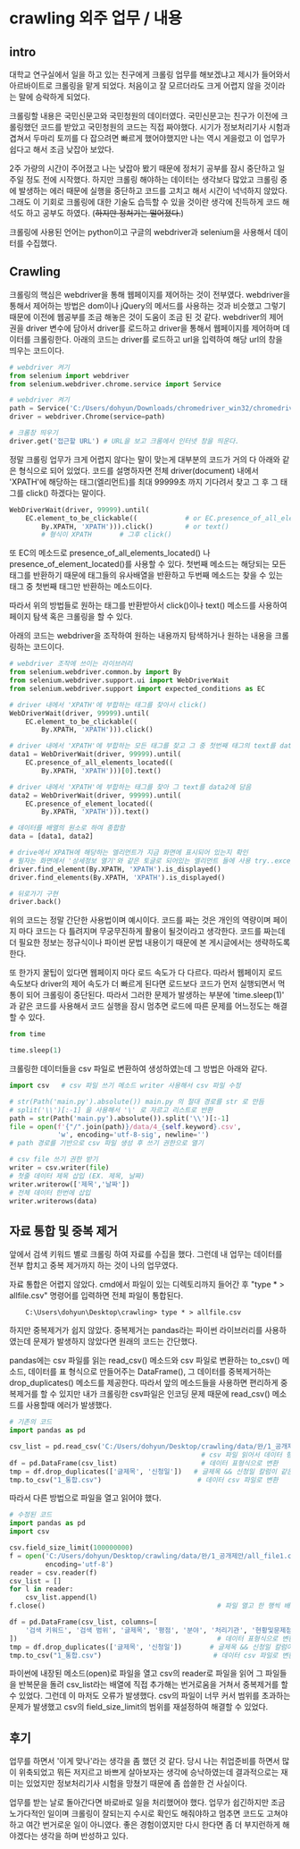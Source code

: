 # crawling 외주 업무 / 내용

intro
--------

대학교 연구실에서 일을 하고 있는 친구에게 크롤링 업무를 해보겠냐고 제시가 들어와서 아르바이트로 크롤링을 맡게 되었다. 처음이고 잘 모르더라도 크게 어렵지 않을 것이라는 말에 승락하게 되었다.

크롤링할 내용은 국민신문고와 국민청원의 데이터였다. 국민신문고는 친구가 이전에 크롤링했던 코드를 받았고 국민청원의 코드는 직접 짜야했다. 시기가 정보처리기사 시험과 겹쳐서 두마리 토끼를 다 잡으려면 빠르게 했어야했지만 나는 역시 게을렀고 이 업무가 쉽다고 해서 조금 낮잡아 보았다.

2주 가량의 시간이 주어졌고 나는 낮잡아 봤기 때문에 정처기 공부를 잠시 중단하고 일주일 정도 전에 시작했다. 하지만 크롤링 해야하는 데이터는 생각보다 많았고 크롤링 중에 발생하는 에러 때문에 실행을 중단하고 코드를 고치고 해서 시간이 넉넉하지 않았다. 그래도 이 기회로 크롤링에 대한 기술도 습득할 수 있을 것이란 생각에 진득하게 코드 해석도 하고 공부도 하였다. (~~하지만 정처기는 떨어졌다.~~)

크롤링에 사용된 언어는 python이고 구글의 webdriver과 selenium을 사용해서 데이터를 수집했다.

Crawling
-------

크롤링의 핵심은 webdriver을 통해 웹페이지를 제어하는 것이 전부였다. webdriver을 통해서 제어하는 방법은 dom이나 jQuery의 메서드를 사용하는 것과 비슷했고 그렇기 때문에 이전에 웹공부를 조금 해놓은 것이 도움이 조금 된 것 같다. webdriver의 제어권을 driver 변수에 담아서 driver를 로드하고 driver을 통해서 웹페이지를 제어하며 데이터를 크롤링한다. 아래의 코드는 driver를 로드하고 url을 입력하여 해당 url의 창을 띄우는 코드이다.

``` python
# webdriver 켜기
from selenium import webdriver
from selenium.webdriver.chrome.service import Service

# webdriver 켜기
path = Service('C:/Users/dohyun/Downloads/chromedriver_win32/chromedriver.exe')
driver = webdriver.Chrome(service=path)

# 크롬창 띄우기
driver.get('접근할 URL') # URL을 보고 크롬에서 인터넷 창을 띄운다.

```

정말 크롤링 업무가 크게 어렵지 않다는 말이 맞는게 대부분의 코드가 거의 다 아래와 같은 형식으로 되어 있었다. 코드를 설명하자면 전체 driver(document) 내에서 'XPATH'에 해당하는 태그(엘리먼트)를 최대 99999초 까지 기다려서 찾고 그 후 그 태그를 click() 하겠다는 말이다.

``` python
WebDriverWait(driver, 99999).until(     
    EC.element_to_be_clickable((            # or EC.presence_of_all_elements_located() or EC.presence_of_element_located()
        By.XPATH, 'XPATH'))).click()        # or text()
        # 형식이 XPATH       # 그후 click()

```
또 EC의 메소드로 presence_of_all_elements_located() 나 presence_of_element_located()를 사용할 수 있다. 첫번째 메소드는 해당되는 모든 태그를 반환하기 때문에 태그들의 유사배열을 반환하고 두번째 메소드는 찾을 수 있는 태그 중 첫번째 태그만 반환하는 메소드이다.

따라서 위의 방법들로 원하는 태그를 반환받아서 click()이나 text() 메소드를 사용하여 페이지 탐색 혹은 크롤링을 할 수 있다.

아래의 코드는 webdriver을 조작하여 원하는 내용까지 탐색하거나 원하는 내용을 크롤링하는 코드이다. 

``` python
# webdriver 조작에 쓰이는 라이브러리
from selenium.webdriver.common.by import By
from selenium.webdriver.support.ui import WebDriverWait
from selenium.webdriver.support import expected_conditions as EC

# driver 내에서 'XPATH'에 부합하는 태그를 찾아서 click()
WebDriverWait(driver, 99999).until(
    EC.element_to_be_clickable((
        By.XPATH, 'XPATH'))).click()

# driver 내에서 'XPATH'에 부합하는 모든 태그를 찾고 그 중 첫번째 태그의 text를 data1에 담음
data1 = WebDriverWait(driver, 99999).until(
    EC.presence_of_all_elements_located((
        By.XPATH, 'XPATH')))[0].text()

# driver 내에서 'XPATH'에 부합하는 태그를 찾아 그 text를 data2에 담음
data2 = WebDriverWait(driver, 99999).until(
    EC.presence_of_element_located((
        By.XPATH, 'XPATH'))).text()

# 데이터를 배열의 원소로 하여 종합함
data = [data1, data2]

# drive에서 XPATH에 해당하는 엘리먼트가 지금 화면에 표시되어 있는지 확인
# 필자는 화면에서 '상세정보 열기'와 같은 토글로 되어있는 엘리먼트 들에 사용 try..except와 함께 사용 (false시 오류가 발생하기 때문)
driver.find_element(By.XPATH, 'XPATH').is_displayed()
driver.find_elements(By.XPATH, 'XPATH').is_displayed()

# 뒤로가기 구현
driver.back()
```

위의 코드는 정말 간단한 사용법이며 예시이다. 코드를 짜는 것은 개인의 역량이며 페이지 마다 코드는 다 틀려지며 무궁무진하게 활용이 될것이라고 생각한다. 코드를 짜는데 더 필요한 정보는 정규식이나 파이썬 문법 내용이기 때문에 본 게시글에서는 생략하도록 한다.

또 한가지 꿀팁이 있다면 웹페이지 마다 로드 속도가 다 다르다. 따라서 웹페이지 로드 속도보다 driver의 제어 속도가 더 빠르게 된다면 로드보다 코드가 먼저 실행되면서 먹통이 되어 크롤링이 중단된다. 따라서 그러한 문제가 발생하는 부분에 'time.sleep(1)' 과 같은 코드를 사용해서 코드 실행을 잠시 멈추면 로드에 따른 문제를 어느정도는 해결할 수 있다.

``` python
from time 

time.sleep(1)
```

크롤링한 데이터들을 csv 파일로 변환하여 생성하였는데 그 방법은 아래와 같다.

``` python
import csv   # csv 파일 쓰기 메소드 writer 사용해서 csv 파일 수정

# str(Path('main.py').absolute()) main.py 의 절대 경로를 str 로 만듬
# split('\\')[:-1] 을 사용해서 '\' 로 자르고 리스트로 반환  
path = str(Path('main.py').absolute()).split('\\')[:-1]
file = open(f'{"/".join(path)}/data/4_{self.keyword}.csv',
            'w', encoding='utf-8-sig', newline='')
# path 경로를 기반으로 csv 파일 생성 후 쓰기 권한으로 열기

# csv file 쓰기 권한 받기
writer = csv.writer(file)
# 첫줄 데이터 제목 삽입 (EX. 제목, 날짜)
writer.writerow(['제목','날짜'])
# 전체 데이터 한번에 삽입
writer.writerows(data)
```

자료 통합 및 중복 제거
-------

앞에서 검색 키워드 별로 크롤링 하여 자료를 수집을 했다.
그런데 내 업무는 데이터를 전부 합치고 중복 제거까지 하는 것이 나의 업무였다.

자료 통합은 어렵지 않았다. cmd에서 파일이 있는 디렉토리까지 들어간 후 "type * > allfile.csv" 명령어를 입력하면 전체 파일이 통합된다. 

``` 
    C:\Users\dohyun\Desktop\crawling> type * > allfile.csv
```

하지만 중복제거가 쉽지 않았다. 중복제거는 pandas라는 파이썬 라이브러리를 사용하였는데 문제가 발생하지 않았다면 원래의 코드는 간단했다. 

pandas에는 csv 파일를 읽는 read_csv() 메소드와 csv 파일로 변환하는 to_csv() 메소드, 데이터를 표 형식으로 만들어주는 DataFrame(), 그 데이터를 중복제거하는 drop_duplicates() 메소드를 제공한다. 따라서 앞의 메소드들을 사용하면 편리하게 중복제거를 할 수 있지만 내가 크롤링한 csv파일은 인코딩 문제 때문에 read_csv() 메소드를 사용할때 에러가 발생했다.

``` python
# 기존의 코드
import pandas as pd

csv_list = pd.read_csv('C:/Users/dohyun/Desktop/crawling/data/완/1_공개제안/all_file1.csv',  encoding='utf-8-sig')
                                                # csv 파일 읽어서 데이터 형식에 맡게 알아서 저장
df = pd.DataFrame(csv_list)                     # 데이터 표형식으로 변환
tmp = df.drop_duplicates(['글제목', '신청일'])   # 글제목 && 신청일 칼럼이 같은 데이터들 중복제거
tmp.to_csv("1_통합.csv")                        # 데이터 csv 파일로 변환
```

따라서 다른 방법으로 파일을 열고 읽어야 했다. 

``` python
# 수정된 코드
import pandas as pd
import csv

csv.field_size_limit(100000000)
f = open('C:/Users/dohyun/Desktop/crawling/data/완/1_공개제안/all_file1.csv',
         encoding='utf-8')
reader = csv.reader(f)
csv_list = []
for l in reader:
    csv_list.append(l)
f.close()                                           # 파일 열고 한 행씩 배열에 추가

df = pd.DataFrame(csv_list, columns=[
    '검색 키워드', '검색 범위', '글제목', '평점', '분야', '처리기관', '현황및문제점', '개선방안', '기대효과', '신청일', '첨부파일'
])                                                  # 데이터 표형식으로 변환 (칼럼명 직접 추가)
tmp = df.drop_duplicates(['글제목', '신청일'])       # 글제목 && 신청일 칼럼이 같은 데이터들 중복제거
tmp.to_csv("1_통합.csv")                            # 데이터 csv 파일로 변환
```

파이썬에 내장된 메소드(open)로 파일을 열고 csv의 reader로 파일을 읽어 그 파일들을 반복문을 돌려 csv_list라는 배열에 직접 추가해는 번거로움을 거쳐서 중복제거를 할 수 있었다. 그런데 이 마저도 오류가 발생했다. csv의 파일이 너무 커서 범위를 초과하는 문제가 발생했고 csv의 field_size_limit의 범위를 재설정하여 해결할 수 있었다. 

후기
------

업무를 하면서 '이게 맞나'라는 생각을 좀 했던 것 같다. 당시 나는 취업준비를 하면서 많이 위축되었고 뭐든 저지르고 바쁘게 살아보자는 생각에 승낙하였는데 결과적으로는 재미는 있었지만 정보처리기사 시험을 망쳤기 때문에 좀 씁쓸한 건 사실이다. 

업무를 받는 날로 돌아간다면 바로바로 일을 처리했어야 했다. 업무가 쉽긴하지만 조금 노가다적인 일이며 크롤링이 잘되는지 수시로 확인도 해줘야하고 멈추면 코드도 고쳐야하고 여간 번거로운 일이 아니였다. 좋은 경험이였지만 다시 한다면 좀 더 부지런하게 해야겠다는 생각을 하며 반성하고 있다.
